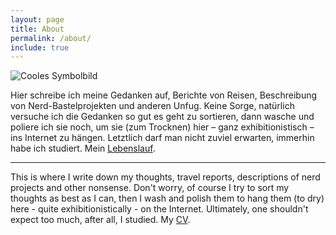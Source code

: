 ```yaml
---
layout: page
title: About
permalink: /about/
include: true
---
```


![Cooles Symbolbild](https://farm5.staticflickr.com/4521/38368540892_7d496429ad_k.jpg "Cooles Symbolbild")

Hier schreibe ich meine Gedanken auf, Berichte von Reisen, Beschreibung von Nerd-Bastelprojekten und anderen Unfug. Keine Sorge, natürlich versuche ich die Gedanken so gut es geht zu sortieren, dann wasche und poliere ich sie noch, um sie (zum Trocknen) hier – ganz exhibitionistisch – ins Internet zu hängen. Letztlich darf man nicht zuviel erwarten, immerhin habe ich studiert. Mein [Lebenslauf](/images/Marcus_Ding_Website.pdf).

---

This is where I write down my thoughts, travel reports, descriptions of nerd projects and other nonsense. Don't worry, of course I try to sort my thoughts as best as I can, then I wash and polish them to hang them (to dry) here - quite exhibitionistically - on the Internet. Ultimately, one shouldn't expect too much, after all, I studied. My [CV](/images/Marcus_Ding_Website.pdf).
